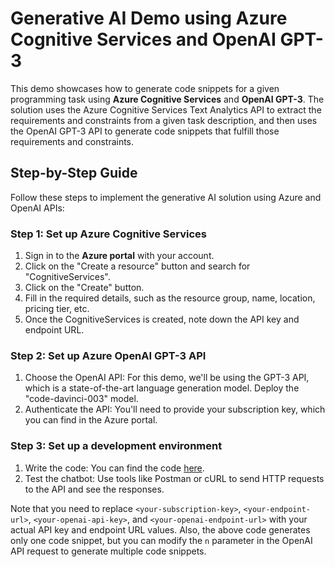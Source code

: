# Generative AI Demo using Azure Cognitive Services and OpenAI GPT-3

This demo showcases how to generate code snippets for a given programming task using **Azure Cognitive Services** and **OpenAI GPT-3**. The solution uses the Azure Cognitive Services Text Analytics API to extract the requirements and constraints from a given task description, and then uses the OpenAI GPT-3 API to generate code snippets that fulfill those requirements and constraints.

## Step-by-Step Guide

Follow these steps to implement the generative AI solution using Azure and OpenAI APIs:

### Step 1: Set up Azure Cognitive Services

1. Sign in to the **Azure portal** with your account.
2. Click on the "Create a resource" button and search for "CognitiveServices".
3. Click on the "Create" button.
4. Fill in the required details, such as the resource group, name, location, pricing tier, etc.
5. Once the CognitiveServices is created, note down the API key and endpoint URL.

### Step 2: Set up Azure OpenAI GPT-3 API

1. Choose the OpenAI API: For this demo, we'll be using the GPT-3 API, which is a state-of-the-art language generation model. Deploy the "code-davinci-003" model.
2. Authenticate the API: You'll need to provide your subscription key, which you can find in the Azure portal.

### Step 3: Set up a development environment

1. Write the code: You can find the code [here](GenerateCode.ipynb).
2. Test the chatbot: Use tools like Postman or cURL to send HTTP requests to the API and see the responses.

Note that you need to replace `<your-subscription-key>`, `<your-endpoint-url>`, `<your-openai-api-key>`, and `<your-openai-endpoint-url>` with your actual API key and endpoint URL values. Also, the above code generates only one code snippet, but you can modify the `n` parameter in the OpenAI API request to generate multiple code snippets.
